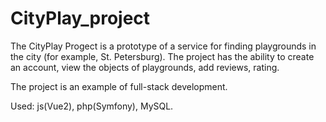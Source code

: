 # CityPlay_project

The CityPlay Progect is a prototype of a service for finding playgrounds in the city (for example, St. Petersburg). 
The project has the ability to create an account, view the objects of playgrounds, add reviews, rating.

The project is an example of full-stack development. 

Used: js(Vue2), php(Symfony), MySQL.
